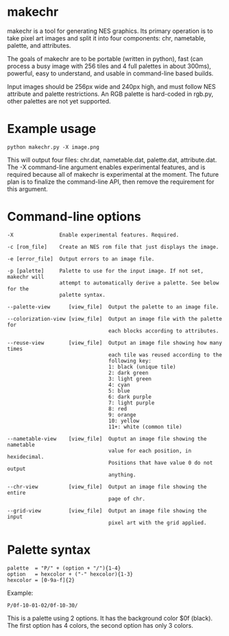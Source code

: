 # makechr

makechr is a tool for generating NES graphics. Its primary operation is to take pixel art images and split it into four components: chr, nametable, palette, and attributes.

The goals of makechr are to be portable (written in python), fast (can process a busy image with 256 tiles and 4 full palettes in about 300ms), powerful, easy to understand, and usable in command-line based builds.

Input images should be 256px wide and 240px high, and must follow NES attribute and palette restrictions. An RGB palette is hard-coded in rgb.py, other palettes are not yet supported.

# Example usage

    python makechr.py -X image.png

This will output four files: chr.dat, nametable.dat, palette.dat, attribute.dat. The -X command-line argument enables experimental features, and is required because all of makechr is experimental at the moment. The future plan is to finalize the command-line API, then remove the requirement for this argument.

# Command-line options

    -X               Enable experimental features. Required.

    -c [rom_file]    Create an NES rom file that just displays the image.

    -e [error_file]  Output errors to an image file.

    -p [palette]     Palette to use for the input image. If not set, makechr will
                     attempt to automatically derive a palette. See below for the
                     palette syntax.

    --palette-view      [view_file]  Output the palette to an image file.

    --colorization-view [view_file]  Output an image file with the palette for
                                     each blocks according to attributes.

    --reuse-view        [view_file]  Output an image file showing how many times
                                     each tile was reused according to the
                                     following key:
                                     1: black (unique tile)
                                     2: dark green
                                     3: light green
                                     4: cyan
                                     5: blue
                                     6: dark purple
                                     7: light purple
                                     8: red
                                     9: orange
                                     10: yellow
                                     11+: white (common tile)

    --nametable-view    [view_file]  Ouptut an image file showing the nametable
                                     value for each position, in hexidecimal.
                                     Positions that have value 0 do not output
                                     anything.

    --chr-view          [view_file]  Output an image file showing the entire
                                     page of chr.

    --grid-view         [view_file]  Output an image file showing the input
                                     pixel art with the grid applied.

# Palette syntax

    palette  = "P/" + (option + "/"){1-4}
    option   = hexcolor + ("-" hexcolor){1-3}
    hexcolor = [0-9a-f]{2}

Example:

    P/0f-10-01-02/0f-10-30/

This is a palette using 2 options. It has the background color $0f (black).
The first option has 4 colors, the second option has only 3 colors.
